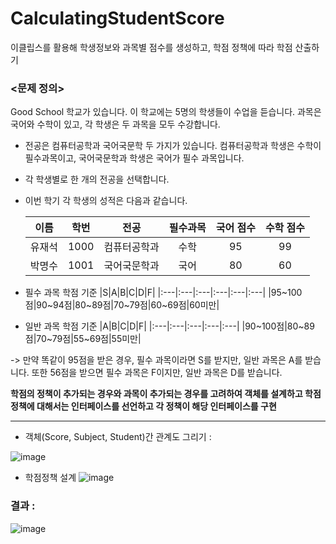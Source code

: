# CalculatingStudentScore
이클립스를 활용해 학생정보와 과목별 점수를 생성하고, 학점 정책에 따라 학점 산출하기

### <문제 정의>
Good School 학교가 있습니다. 이 학교에는 5명의 학생들이 수업을 듣습니다. 과목은 국어와 수학이 있고, 각 학생은 두 과목을 모두 수강합니다.

  - 전공은 컴퓨터공학과 국어국문학 두 가지가 있습니다. 컴퓨터공학과 학생은 수학이 필수과목이고, 국어국문학과 학생은 국어가 필수 과목입니다.
  - 각 학생별로 한 개의 전공을 선택합니다.</br>
  - 이번 학기 각 학생의 성적은 다음과 같습니다.

      |이름|학번|전공|필수과목|국어 점수|수학 점수|
      |:---:|:---:|:---:|:---:|:---:|:---:|
      |유재석|1000|컴퓨터공학과|수학|95|99|
      |박명수|1001|국어국문학과|국어|80|60|</br>
      
- 필수 과목 학점 기준
    |S|A|B|C|D|F|
    |:---|:---|:---|:---|:---|:---|
    |95~100점|90~94점|80~89점|70~79점|60~69점|60미만|</br>
    

- 일반 과목 학점 기준
    |A|B|C|D|F|
    |:---|:---|:---|:---|:---|
    |90~100점|80~89점|70~79점|55~69점|55미만|
    
 -> 만약 똑같이 95점을 받은 경우, 필수 과목이라면 S를 받지만, 일반 과목은 A를 받습니다. 또한 56점을 받으면 필수 과목은 F이지만, 일반 과목은 D를 받습니다.


**학점의 정책이 추가되는 경우와 과목이 추가되는 경우를 고려하여 객체를 설계하고 학점 정책에 대해서는 인터페이스를 선언하고 각 정책이 해당 인터페이스를 구현**

--------------------------------------------------------------------------------------------------------------------------------------------------------------------------------------------------------------------------------------------
- 객체(Score, Subject, Student)간 관계도 그리기 : 


![image](https://user-images.githubusercontent.com/61004279/129698699-e15114f1-7c35-47d8-bdc2-79b4400d396f.png)


- 학점정책 설계
![image](https://user-images.githubusercontent.com/61004279/129698857-82703fd7-1625-43be-ad2b-830ad2e86dc0.png)


### 결과 : 
![image](https://user-images.githubusercontent.com/61004279/129699015-6020e9d3-565f-4ecd-9fcb-7720c813a6ea.png)



